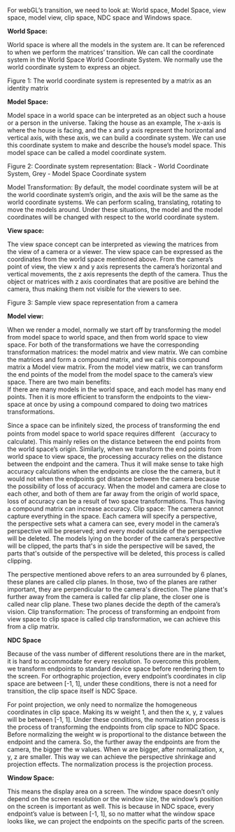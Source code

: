 For webGL’s transition, we need to look at: World space, Model Space, view space, model view, clip space, NDC space and Windows space.  
  
**World Space:** 

World space is where all the models in the system are. It can be referenced to when we perform the matrices’ transition. We can call the coordinate system in the World Space World Coordinate System. We normally use the world coordinate system to express an object. 


Figure 1: The world coordinate system is represented by a matrix as an identity matrix
 
**Model Space:** 

Model space in a world space can be interpreted as an object such a house or a person in the universe. Taking the house as an example, The x-axis is where the house is facing, and the x and y axis represent the horizontal and vertical axis, with these axis, we can build a coordinate system. We can use this coordinate system to make and describe the house’s model space. This model space can be called a model coordinate system. 


Figure 2: Coordinate system representation: Black - World Coordinate System, Grey - Model Space Coordinate system


Model Transformation: By default, the model coordinate system will be at the world coordinate system’s origin, and the axis will be the same as the world coordinate systems. We can perform scaling, translating, rotating to move the models around. Under these situations, the model and the model coordinates will be changed with respect to the world coordinate system. 


**View space:**

The view space concept can be interpreted as viewing the matrices from the view of a camera or a viewer. The view space can be expressed as the coordinates from the world space mentioned above. From the camera’s point of view, the view x and y axis  represents the camera’s horizontal and vertical movements, the z axis represents the depth of the camera. Thus the object or matrices with z axis coordinates that are positive are behind the camera, thus making them not visible for the viewers to see.  

Figure 3: Sample view space representation from a camera 

**Model view:**

When we render a model, normally we start off by transforming the model from model space to world space, and then from world space to view space. For both of the transformations we have the corresponding transformation matrices: the model matrix and view matrix. We can combine the matrices and form a compound matrix, and we call this compound matrix a Model view matrix. From the model view matrix, we can transform the end points of the model from the model space to the camera’s view space. There are two main benefits:    
If there are many models in the world space, and each model has many end points. Then it is more efficient to transform the endpoints to the view-space at once by using a compound compared to doing two matrices transformations. 


Since a space can be infinitely sized, the process of transforming the end points from model space to world space requires different （accuracy to calculate). This mainly relies on the distance between the end points from the world space’s origin. Similarly, when we transform the end points from world space to view space, the processing accuracy relies on the distance between the endpoint and the camera. Thus it will make sense to take high accuracy calculations when the endpoints are close the the camera, but it would not when the endpoints got distance between the camera because the possibility of loss of accuracy. When the model and camera are close to each other, and both of them are far away from the origin of world space, loss of accuracy can be a result of two space transformations. Thus having a compound matrix can increase accuracy. 
Clip space: The camera cannot capture everything in the space. Each camera will specify a perspective, the perspective sets what a camera can see, every model in the camera’s perspective will be preserved; and every model outside of the perspective will be deleted. The models lying on the border of the camera’s perspective will be clipped, the parts that's in side the perspective will be saved, the parts that's outside of the perspective will be deleted, this process is called clipping. 


The perspective mentioned above refers to an area surrounded by 6 planes, these planes are called clip planes. In those, two of the planes are rather important, they are perpendicular to the camera's direction. The plane that's further away from the camera is called far clip plane, the closer one is called near clip plane. These two planes decide the depth of the camera’s vision. 
Clip transformation: The process of transforming an endpoint from view space to clip space is called clip transformation, we can achieve this from a clip matrix. 

**NDC Space**

Because of the vass number of different resolutions there are in the market, it is hard to accommodate for every resolution. To overcome this problem, we transform endpoints to standard device space before rendering them to the screen. 
For orthographic projection, every endpoint’s coordinates in clip space are between [-1, 1], under these conditions, there is not a need for transition, the clip space itself is NDC Space.


For point projection, we only need to normalize the homogeneous coordinates in clip space. Making its w weight 1, and then the x, y, z values will be between [-1, 1]. Under these conditions, the normalization process is the process of transforming the endpoints from clip space to NDC Space.
Before normalizing the weight w is proportional to the distance between the endpoint and the camera. So, the further away the endpoints are from the camera, the bigger the w values. When w are bigger, after normalization, x, y, z are smaller. This way we can achieve the perspective shrinkage and projection effects. The normalization process is the projection process. 

**Window Space:**

This means the display area on a screen. The window space doesn’t only depend on the screen resolution or the window size, the window’s position on the screen is important as well. This is because in NDC space, every endpoint’s value is between [-1, 1], so no matter what the window space looks like, we can project the endpoints on the specific parts of the screen. 


